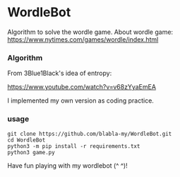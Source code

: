 # WordleBot

Algorithm to solve the wordle game.
About wordle game: https://www.nytimes.com/games/wordle/index.html

### Algorithm
From 3Blue1Black's idea of entropy:

https://www.youtube.com/watch?v=v68zYyaEmEA

I implemented my own version as coding practice.

### usage
```
git clone https://github.com/blabla-my/WordleBot.git
cd WordleBot
python3 -m pip install -r requirements.txt
python3 game.py
```
Have fun playing with my wordlebot (^ ^)!
